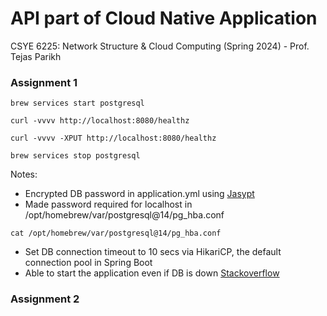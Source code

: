 # API part of Cloud Native Application
CSYE 6225:  Network Structure & Cloud Computing (Spring 2024) - Prof. Tejas Parikh


### Assignment 1
```
brew services start postgresql
```
```
curl -vvvv http://localhost:8080/healthz 
```
```
curl -vvvv -XPUT http://localhost:8080/healthz
```
```
brew services stop postgresql
```
Notes:
- Encrypted DB password in application.yml using [Jasypt](http://www.jasypt.org/)
- Made password required for localhost in /opt/homebrew/var/postgresql@14/pg_hba.conf
```
cat /opt/homebrew/var/postgresql@14/pg_hba.conf
```
- Set DB connection timeout to 10 secs via HikariCP, the default connection pool in Spring Boot
- Able to start the application even if DB is down [Stackoverflow](https://stackoverflow.com/a/60348220)

### Assignment 2
